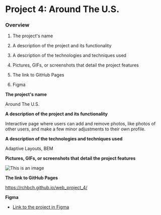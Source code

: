 # Project 4: Around The U.S.

### Overview

1. The project's name

2. A description of the project and its functionality

3. A description of the technologies and techniques used

4. Pictures, GIFs, or screenshots that detail the project features

5. The link to GitHub Pages

6. Figma

**The project's name**

Around The U.S.

**A description of the project and its functionality**

Interactive page where users can add and remove photos, like photos of other users, and make a few minor adjustments to their own profile.

**A description of the technologies and techniques used**

Adaptive Layouts, BEM

**Pictures, GIFs, or screenshots that detail the project features**

![This is an image](https://pictures.s3.yandex.net/resources/project-3-desktop-mobile_1651235950.png)

**The link to GitHub Pages**

https://rchbch.github.io/web_project_4/

**Figma**

- [Link to the project in Figma](https://www.figma.com/file/SurN1jaeEQIhuZEDMhmWWf/Sprint-4-Around-The-U.S.-desktop-mobile?node-id=0%3A1)
